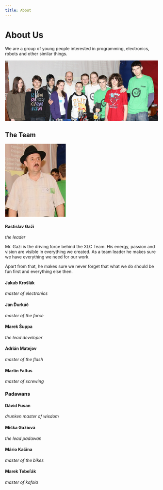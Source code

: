 ```yaml
---
title: About
---
```


# About Us

We are a group of young people interested in programming, electronics, robots
and other similar things. 


<div class="center_photo" markdown="1">

![the Team Photo](/img/team.png)

</div>

The Team
--------


<div class="photo" markdown="1">

![Gazi](/img/avatars/gazi.png)

</div>

<div class="about" markdown="1">

#### Rastislav Gaži 
*the leader* 

Mr. Gaži is the driving force behind the XLC Team. His energy, passion and
vision are visible in everything we created. As a team leader he makes sure we
have everything we need for our work. 

Apart from that, he makes sure we never forget that what we do should be fun 
first and everything else then.

</div>

<div style='clear:both'></div>


#### Jakub Krošlák
*master of electronics*


#### Ján Ďurkáč
*master of the force*

#### Marek Šuppa
*the lead developer*



#### Adrián Matejov
*master of the flash*

#### Martin Faltus
*master of screwing*


### Padawans

#### Dávid Fusan
*drunken master of wisdom*

#### Miška Gažiová
*the lead padawan*

#### Mário Kačina
*master of the bikes*

#### Marek Tebeľák
*master of kofola*
